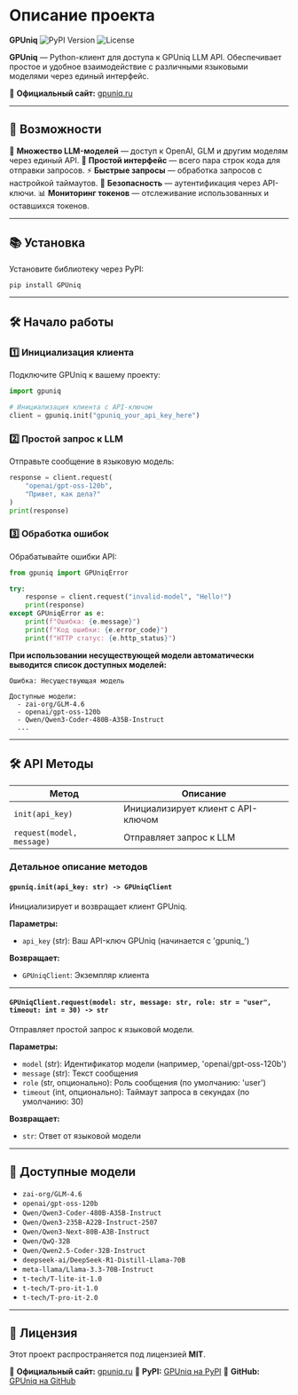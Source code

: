 # Описание проекта
**GPUniq**
![PyPI Version](https://img.shields.io/pypi/v/GPUniq) ![License](https://img.shields.io/badge/license-MIT-blue)

**GPUniq** — Python-клиент для доступа к GPUniq LLM API.
Обеспечивает простое и удобное взаимодействие с различными языковыми моделями через единый интерфейс.

📌 **Официальный сайт:** [gpuniq.ru](https://gpuniq.ru)

---

## 🚀 Возможности

🤖 **Множество LLM-моделей** — доступ к OpenAI, GLM и другим моделям через единый API.
💬 **Простой интерфейс** — всего пара строк кода для отправки запросов.
⚡ **Быстрые запросы** — обработка запросов с настройкой таймаутов.
🔐 **Безопасность** — аутентификация через API-ключи.
📊 **Мониторинг токенов** — отслеживание использованных и оставшихся токенов.

---

## 📚 Установка

Установите библиотеку через PyPI:

```bash
pip install GPUniq
```

---

## 🛠️ Начало работы

### 1️⃣ Инициализация клиента

Подключите GPUniq к вашему проекту:

```python
import gpuniq

# Инициализация клиента с API-ключом
client = gpuniq.init("gpuniq_your_api_key_here")
```

### 2️⃣ Простой запрос к LLM

Отправьте сообщение в языковую модель:

```python
response = client.request(
    "openai/gpt-oss-120b",
    "Привет, как дела?"
)
print(response)
```

### 3️⃣ Обработка ошибок

Обрабатывайте ошибки API:

```python
from gpuniq import GPUniqError

try:
    response = client.request("invalid-model", "Hello!")
    print(response)
except GPUniqError as e:
    print(f"Ошибка: {e.message}")
    print(f"Код ошибки: {e.error_code}")
    print(f"HTTP статус: {e.http_status}")
```

**При использовании несуществующей модели автоматически выводится список доступных моделей:**

```
Ошибка: Несуществующая модель

Доступные модели:
  - zai-org/GLM-4.6
  - openai/gpt-oss-120b
  - Qwen/Qwen3-Coder-480B-A35B-Instruct
  ...
```

---

## 🛠️ API Методы

| Метод | Описание |
|-------|----------|
| `init(api_key)` | Инициализирует клиент с API-ключом |
| `request(model, message)` | Отправляет запрос к LLM |

### Детальное описание методов

#### `gpuniq.init(api_key: str) -> GPUniqClient`
Инициализирует и возвращает клиент GPUniq.

**Параметры:**
- `api_key` (str): Ваш API-ключ GPUniq (начинается с 'gpuniq_')

**Возвращает:**
- `GPUniqClient`: Экземпляр клиента

---

#### `GPUniqClient.request(model: str, message: str, role: str = "user", timeout: int = 30) -> str`
Отправляет простой запрос к языковой модели.

**Параметры:**
- `model` (str): Идентификатор модели (например, 'openai/gpt-oss-120b')
- `message` (str): Текст сообщения
- `role` (str, опционально): Роль сообщения (по умолчанию: 'user')
- `timeout` (int, опционально): Таймаут запроса в секундах (по умолчанию: 30)

**Возвращает:**
- `str`: Ответ от языковой модели

---

## 🎯 Доступные модели

- `zai-org/GLM-4.6`
- `openai/gpt-oss-120b`
- `Qwen/Qwen3-Coder-480B-A35B-Instruct`
- `Qwen/Qwen3-235B-A22B-Instruct-2507`
- `Qwen/Qwen3-Next-80B-A3B-Instruct`
- `Qwen/QwQ-32B`
- `Qwen/Qwen2.5-Coder-32B-Instruct`
- `deepseek-ai/DeepSeek-R1-Distill-Llama-70B`
- `meta-llama/Llama-3.3-70B-Instruct`
- `t-tech/T-lite-it-1.0`
- `t-tech/T-pro-it-1.0`
- `t-tech/T-pro-it-2.0`

---

## 📝 Лицензия

Этот проект распространяется под лицензией **MIT**.

📌 **Официальный сайт:** [gpuniq.ru](https://gpuniq.ru)
📌 **PyPI:** [GPUniq на PyPI](https://pypi.org/project/GPUniq/)
📌 **GitHub:** [GPUniq на GitHub](https://github.com/GPUniq/GPUniq)
